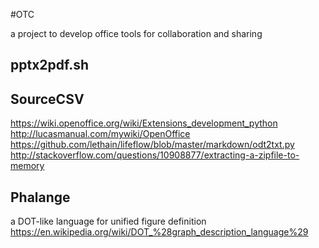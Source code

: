 #OTC

a project to develop office tools for collaboration and sharing 

## pptx2pdf.sh

## SourceCSV

https://wiki.openoffice.org/wiki/Extensions_development_python  
http://lucasmanual.com/mywiki/OpenOffice  
https://github.com/lethain/lifeflow/blob/master/markdown/odt2txt.py  
http://stackoverflow.com/questions/10908877/extracting-a-zipfile-to-memory  

## Phalange

a DOT-like language for unified figure definition  
https://en.wikipedia.org/wiki/DOT_%28graph_description_language%29  
